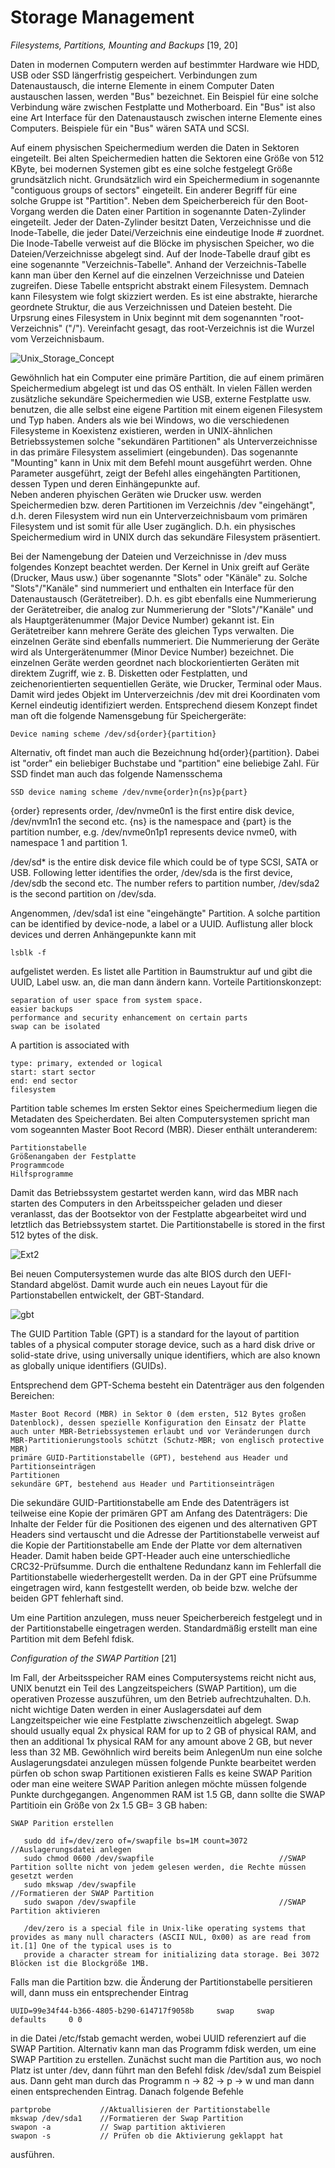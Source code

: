 # Storage Management

_Filesystems, Partitions, Mounting and Backups_ [19, 20]

Daten in modernen Computern werden auf bestimmter Hardware wie HDD, USB oder SSD längerfristig gespeichert. Verbindungen zum Datenaustausch, die interne Elemente in einem Computer Daten austauschen lassen, werden "Bus" bezeichnet. Ein Beispiel für eine solche Verbindung wäre zwischen Festplatte und Motherboard. Ein "Bus" ist also eine Art Interface für den Datenaustausch zwischen interne Elemente eines Computers. Beispiele für ein "Bus" wären SATA und SCSI.

Auf einem physischen Speichermedium werden die Daten in Sektoren eingeteilt. Bei alten Speichermedien hatten die Sektoren eine Größe von 512 KByte, bei modernen Systemen gibt es eine solche festgelegt Größe grundsätzlich nicht. Grundsätzlich wird ein Speichermedium in sogenannte "contiguous groups of sectors" eingeteilt. Ein anderer Begriff für eine solche Gruppe ist "Partition". Neben dem Speicherbereich für den Boot-Vorgang werden die Daten einer Partition in sogenannte Daten-Zylinder eingeteilt. Jeder der Daten-Zylinder besitzt Daten, Verzeichnisse und die Inode-Tabelle, die jeder Datei/Verzeichnis eine eindeutige Inode # zuordnet. Die Inode-Tabelle verweist auf die Blöcke im physischen Speicher, wo die Dateien/Verzeichnisse abgelegt sind. Auf der Inode-Tabelle drauf gibt es eine sogenannte "Verzeichnis-Tabelle". Anhand der Verzeichnis-Tabelle kann man über den Kernel auf die einzelnen Verzeichnisse und Dateien zugreifen. Diese Tabelle entspricht abstrakt einem Filesystem. Demnach kann Filesystem wie folgt skizziert werden. Es ist eine abstrakte, hierarche geordnete Struktur, die aus Verzeichnissen und Dateien besteht. Die Urpsrung eines Filesystem in Unix beginnt mit dem sogenannten "root-Verzeichnis"  ("/"). Vereinfacht gesagt, das root-Verzeichnis ist die Wurzel vom Verzeichnisbaum.   

![Unix_Storage_Concept](https://user-images.githubusercontent.com/15387251/106927311-52bb2200-6712-11eb-81d6-8582dc38094c.png)

Gewöhnlich hat ein Computer eine primäre Partition, die auf einem primären Speichermedium abgelegt ist und das OS enthält. In vielen Fällen werden zusätzliche sekundäre Speichermedien wie USB, externe Festplatte usw. benutzen, die alle selbst eine eigene Partition mit einem eigenen Filesystem und Typ haben. Anders als wie bei Windows, wo die verschiedenen Filesysteme in Koexistenz existieren, werden in UNIX-ähnlichen Betriebssystemen solche "sekundären Partitionen" als Unterverzeichnisse in das primäre Filesystem asselimiert (eingebunden).
Das sogenannte "Mounting" kann in Unix mit dem Befehl mount ausgeführt werden. Ohne Parameter ausgeführt, zeigt der Befehl alles eingehängten Partitionen, dessen Typen und deren Einhängepunkte auf.  
Neben anderen phyischen Geräten wie Drucker usw. werden Speichermedien bzw. deren Partitionen im Verzeichnis /dev "eingehängt", d.h. deren Filesystem wird nun ein Unterverzeichnisbaum vom primären Filesystem und ist somit für alle User zugänglich. D.h. ein physisches Speichermedium wird in UNIX durch das sekundäre Filesystem präsentiert.

Bei der Namengebung der Dateien und Verzeichnisse in /dev muss folgendes Konzept beachtet werden. Der Kernel in Unix greift auf Geräte (Drucker, Maus usw.) über sogenannte "Slots" oder "Känäle" zu. Solche "Slots"/"Kanäle" sind nummeriert und enthalten ein Interface für den Datenaustausch (Gerätetreiber). D.h. es gibt ebenfalls eine Nummerierung der Gerätetreiber, die analog zur Nummerierung der "Slots"/"Kanäle" und als Hauptgerätenummer (Major Device Number) gekannt ist. Ein Gerätetreiber kann mehrere Geräte des gleichen Typs verwalten. Die einzelnen Geräte sind ebenfalls nummeriert. Die Nummerierung der Geräte wird als Untergerätenummer (Minor Device Number) bezeichnet. Die einzelnen Geräte werden geordnet nach blockorientierten Geräten mit direktem Zugriff, wie z. B. Disketten oder Festplatten, und zeichenorientierten sequentiellen Geräte, wie Drucker, Terminal oder Maus. Damit wird jedes Objekt im Unterverzeichnis /dev mit drei Koordinaten vom Kernel eindeutig identifiziert werden.
Entsprechend diesem Konzept findet man oft die folgende Namensgebung für Speichergeräte: 

    Device naming scheme /dev/sd{order}{partition}

Alternativ, oft findet man auch die Bezeichnung hd{order}{partition}. Dabei ist "order" ein beliebiger Buchstabe und "partition" eine beliebige Zahl. Für SSD findet man auch das folgende Namensschema

    SSD device naming scheme /dev/nvme{order}n{ns}p{part}
    
{order} represents order, /dev/nvme0n1 is the first entire disk device, /dev/nvm1n1 the second etc. {ns} is the namespace and {part} is the partition number, e.g. /dev/nvme0n1p1 represents device nvme0, with namespace 1 and partition 1.

/dev/sd\* is the entire disk device file which could be of type SCSI, SATA or USB. Following letter identifies the order, /dev/sda is the first device, /dev/sdb the second etc. The number refers to partition number, /dev/sda2 is the second partition on /dev/sda.

Angenommen, /dev/sda1 ist eine "eingehängte" Partition. A solche partition can be identified by device-node, a label or a UUID.
Auflistung aller block devices und derren Anhängepunkte kann mit 

    lsblk -f
    
aufgelistet werden. Es listet alle Partition in Baumstruktur auf und gibt die UUID, Label usw. an, die man dann ändern kann. 
Vorteile Partitionskonzept:  

    separation of user space from system space.
    easier backups
    performance and security enhancement on certain parts
    swap can be isolated

A partition is associated with

    type: primary, extended or logical
    start: start sector
    end: end sector
    filesystem

Partition table schemes
Im ersten Sektor eines Speichermedium liegen die Metadaten des Speicherdaten. Bei alten Computersystemen spricht man vom sogeannten Master Boot Record (MBR). Dieser enthält unteranderem: 

    Partitionstabelle
    Größenangaben der Festplatte
    Programmcode
    Hilfsprogramme

Damit das Betriebssystem gestartet werden kann, wird das MBR nach starten des Computers in den Arbeitsspeicher geladen und dieser veranlasst, das der Bootsektor von der Festplatte abgearbeitet wird und letztlich das Betriebssystem startet. Die Partitionstabelle is stored in the first 512 bytes of the disk. 

![Ext2](https://user-images.githubusercontent.com/15387251/106944119-830cbb80-6726-11eb-88b4-55e2505e65bd.png)

Bei neuen Computersystemen wurde das alte BIOS durch den UEFI-Standard abgelöst. Damit wurde auch ein neues Layout für die Partionstabellen entwickelt, der GBT-Standard.

![gbt](https://user-images.githubusercontent.com/15387251/106944315-b8b1a480-6726-11eb-91b3-0121f180d534.png)

The GUID Partition Table (GPT) is a standard for the layout of partition tables of a physical computer storage device, such as a hard disk drive or solid-state drive, using universally unique identifiers, which are also known as globally unique identifiers (GUIDs). 

Entsprechend dem GPT-Schema besteht ein Datenträger aus den folgenden Bereichen:

    Master Boot Record (MBR) in Sektor 0 (dem ersten, 512 Bytes großen Datenblock), dessen spezielle Konfiguration den Einsatz der Platte auch unter MBR-Betriebssystemen erlaubt und vor Veränderungen durch MBR-Partitionierungstools schützt (Schutz-MBR; von englisch protective MBR)
    primäre GUID-Partitionstabelle (GPT), bestehend aus Header und Partitionseinträgen
    Partitionen
    sekundäre GPT, bestehend aus Header und Partitionseinträgen

Die sekundäre GUID-Partitionstabelle am Ende des Datenträgers ist teilweise eine Kopie der primären GPT am Anfang des Datenträgers: Die Inhalte der Felder für die Positionen des eigenen und des alternativen GPT Headers sind vertauscht und die Adresse der Partitionstabelle verweist auf die Kopie der Partitionstabelle am Ende der Platte vor dem alternativen Header. Damit haben beide GPT-Header auch eine unterschiedliche CRC32-Prüfsumme. Durch die enthaltene Redundanz kann im Fehlerfall die Partitionstabelle wiederhergestellt werden. Da in der GPT eine Prüfsumme eingetragen wird, kann festgestellt werden, ob beide bzw. welche der beiden GPT fehlerhaft sind. 

Um eine Partition anzulegen, muss neuer Speicherbereich festgelegt und in der Partitionstabelle eingetragen werden. Standardmäßig erstellt man eine Partition mit dem Befehl fdisk. 

_Configuration of the SWAP Partition_ [21]

Im Fall, der Arbeitsspeicher RAM eines Computersystems reicht nicht aus, UNIX benutzt ein Teil des Langzeitspeichers (SWAP Partition), um die operativen Prozesse auszuführen, um den Betrieb aufrechtzuhalten. D.h. nicht wichtige Daten werden in einer Auslagersdatei auf dem Langzeitspeicher wie eine Festplatte ziwschenzeitlich abgelegt. Swap should usually equal 2x physical RAM for up to 2 GB of physical RAM, and then an additional 1x physical RAM for any amount above 2 GB, but never less than 32 MB. 
Gewöhnlich wird bereits beim AnlegenUm nun eine solche Auslagerungsdatei anzulegen müssen folgende Punkte bearbeitet werden
pürfen ob schon swap Partitionen existieren
Falls es keine SWAP Parition oder man eine weitere SWAP Parition anlegen möchte müssen folgende Punkte durchgegangen. Angenommen RAM ist 1.5 GB, dann sollte die SWAP Partitioin ein Größe von 2x 1.5 GB= 3 GB haben: 

    SWAP Parition erstellen
    
       sudo dd if=/dev/zero of=/swapfile bs=1M count=3072   //Auslagerungsdatei anlegen
       sudo chmod 0600 /dev/swapfile                            //SWAP Partition sollte nicht von jedem gelesen werden, die Rechte müssen gesetzt werden
       sudo mkswap /dev/swapfile                                //Formatieren der SWAP Partition
       sudo swapon /dev/swapfile                                //SWAP Partition aktivieren
       
       /dev/zero is a special file in Unix-like operating systems that provides as many null characters (ASCII NUL, 0x00) as are read from it.[1] One of the typical uses is to             
       provide a character stream for initializing data storage. Bei 3072 Blöcken ist die Blockgröße 1MB. 

Falls man die Partition bzw. die Änderung der Partitionstabelle persitieren will, dann muss ein entsprechender Eintrag 

    UUID=99e34f44-b366-4805-b290-614717f9058b     swap     swap     defaults     0 0
    
in die Datei /etc/fstab gemacht werden, wobei UUID referenziert auf die SWAP Partition. 
Alternativ kann man das Programm fdisk werden, um eine SWAP Partition zu erstellen. Zunächst sucht man die Partition aus, wo noch Platz ist unter /dev, dann führt man den Befehl 
fdisk /dev/sda1 zum Beispiel aus. Dann geht man durch das Programm n -> 82 -> p -> w und man dann einen entsprechenden Eintrag. Danach folgende Befehle

    partprobe           //Aktuallisieren der Partitionstabelle
    mkswap /dev/sda1    //Formatieren der Swap Partition
    swapon -a           // Swap partition aktivieren
    swapon -s           // Prüfen ob die Aktivierung geklappt hat
    
ausführen. 


    

